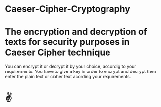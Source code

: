 # Caeser-Cipher-Cryptography #
# The encryption and decryption of texts for security purposes in Caeser Cipher technique

 You can encrypt it or decrypt it by your choice, accordig to your requirements.
You have to give a key in order to encrypt and decrypt
then enter the plain text or cipher text acording your requirements.
# ✌
